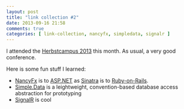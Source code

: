 ```yaml
---
layout: post
title: "link collection #2"
date: 2013-09-16 21:58
comments: true
categories: [ link-collection, nancyfx, simpledata, signalr ]
---
```

I attended the [Herbstcampus 2013](http://www.herbstcampus.de/) this month. As usual, a very good conference.

Here is some fun stuff I learned:

- [NancyFx](http://nancyfx.org/) is to [ASP.NET](http://www.asp.net/) as [Sinatra](http://www.sinatrarb.com/) is to [Ruby-on-Rails](http://rubyonrails.org/).
- [Simple.Data](https://github.com/markrendle/Simple.Data) is a leightweight, convention-based database access abstraction for prototyping
- [SignalR](http://signalr.net/) is cool

